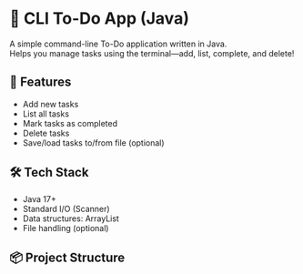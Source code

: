 # 📝 CLI To-Do App (Java)

A simple command-line To-Do application written in Java.  
Helps you manage tasks using the terminal—add, list, complete, and delete!

## 🚀 Features

- Add new tasks
- List all tasks
- Mark tasks as completed
- Delete tasks
- Save/load tasks to/from file (optional)

## 🛠️ Tech Stack

- Java 17+
- Standard I/O (Scanner)
- Data structures: ArrayList
- File handling (optional)

## 📦 Project Structure

